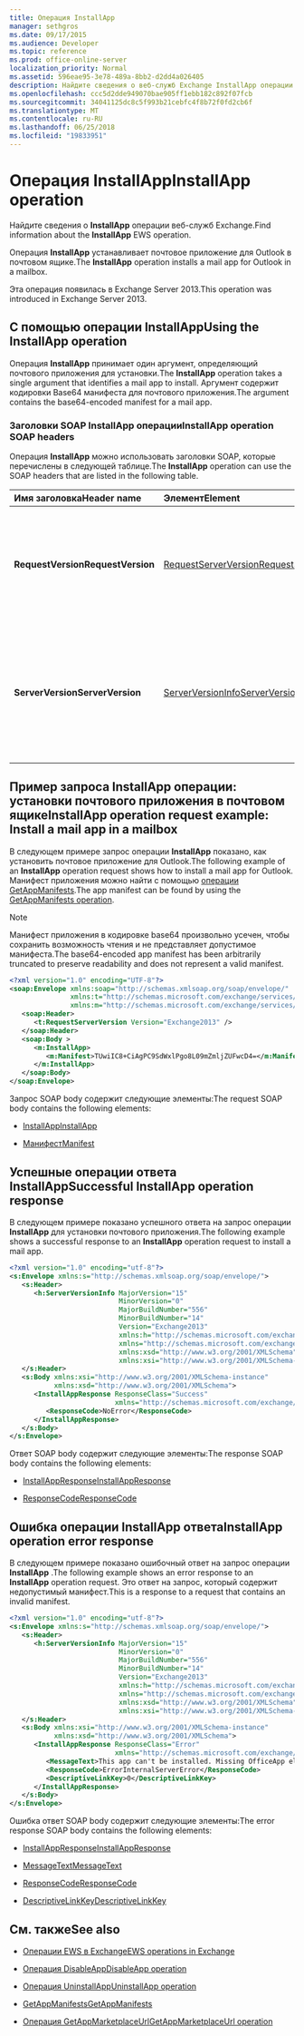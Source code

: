 ```yaml
---
title: Операция InstallApp
manager: sethgros
ms.date: 09/17/2015
ms.audience: Developer
ms.topic: reference
ms.prod: office-online-server
localization_priority: Normal
ms.assetid: 596eae95-3e78-489a-8bb2-d2dd4a026405
description: Найдите сведения о веб-служб Exchange InstallApp операции.
ms.openlocfilehash: ccc5d2dde949070bae905ff1ebb182c892f07fcb
ms.sourcegitcommit: 34041125dc8c5f993b21cebfc4f8b72f0fd2cb6f
ms.translationtype: MT
ms.contentlocale: ru-RU
ms.lasthandoff: 06/25/2018
ms.locfileid: "19833951"
---
```

# <a name="installapp-operation"></a><span data-ttu-id="9f8f6-103">Операция InstallApp</span><span class="sxs-lookup"><span data-stu-id="9f8f6-103">InstallApp operation</span></span>

<span data-ttu-id="9f8f6-104">Найдите сведения о **InstallApp** операции веб-служб Exchange.</span><span class="sxs-lookup"><span data-stu-id="9f8f6-104">Find information about the **InstallApp** EWS operation.</span></span> 
  
<span data-ttu-id="9f8f6-105">Операция **InstallApp** устанавливает почтовое приложение для Outlook в почтовом ящике.</span><span class="sxs-lookup"><span data-stu-id="9f8f6-105">The **InstallApp** operation installs a mail app for Outlook in a mailbox.</span></span> 
  
<span data-ttu-id="9f8f6-106">Эта операция появилась в Exchange Server 2013.</span><span class="sxs-lookup"><span data-stu-id="9f8f6-106">This operation was introduced in Exchange Server 2013.</span></span>
  
## <a name="using-the-installapp-operation"></a><span data-ttu-id="9f8f6-107">С помощью операции InstallApp</span><span class="sxs-lookup"><span data-stu-id="9f8f6-107">Using the InstallApp operation</span></span>

<span data-ttu-id="9f8f6-108">Операция **InstallApp** принимает один аргумент, определяющий почтового приложения для установки.</span><span class="sxs-lookup"><span data-stu-id="9f8f6-108">The **InstallApp** operation takes a single argument that identifies a mail app to install.</span></span> <span data-ttu-id="9f8f6-109">Аргумент содержит кодировки Base64 манифеста для почтового приложения.</span><span class="sxs-lookup"><span data-stu-id="9f8f6-109">The argument contains the base64-encoded manifest for a mail app.</span></span> 
  
### <a name="installapp-operation-soap-headers"></a><span data-ttu-id="9f8f6-110">Заголовки SOAP InstallApp операции</span><span class="sxs-lookup"><span data-stu-id="9f8f6-110">InstallApp operation SOAP headers</span></span>

<span data-ttu-id="9f8f6-111">Операция **InstallApp** можно использовать заголовки SOAP, которые перечислены в следующей таблице.</span><span class="sxs-lookup"><span data-stu-id="9f8f6-111">The **InstallApp** operation can use the SOAP headers that are listed in the following table.</span></span> 
  
|<span data-ttu-id="9f8f6-112">**Имя заголовка**</span><span class="sxs-lookup"><span data-stu-id="9f8f6-112">**Header name**</span></span>|<span data-ttu-id="9f8f6-113">**Элемент**</span><span class="sxs-lookup"><span data-stu-id="9f8f6-113">**Element**</span></span>|<span data-ttu-id="9f8f6-114">**Описание**</span><span class="sxs-lookup"><span data-stu-id="9f8f6-114">**Description**</span></span>|
|:-----|:-----|:-----|
|<span data-ttu-id="9f8f6-115">**RequestVersion**</span><span class="sxs-lookup"><span data-stu-id="9f8f6-115">**RequestVersion**</span></span> <br/> |[<span data-ttu-id="9f8f6-116">RequestServerVersion</span><span class="sxs-lookup"><span data-stu-id="9f8f6-116">RequestServerVersion</span></span>](requestserverversion.md) <br/> |<span data-ttu-id="9f8f6-117">Определяет версию схемы для операции запроса.</span><span class="sxs-lookup"><span data-stu-id="9f8f6-117">Identifies the schema version for the operation request.</span></span> <span data-ttu-id="9f8f6-118">Этот заголовок можно применять к запросу.</span><span class="sxs-lookup"><span data-stu-id="9f8f6-118">This header is applicable to a request.</span></span>  <br/> |
|<span data-ttu-id="9f8f6-119">**ServerVersion**</span><span class="sxs-lookup"><span data-stu-id="9f8f6-119">**ServerVersion**</span></span> <br/> |[<span data-ttu-id="9f8f6-120">ServerVersionInfo</span><span class="sxs-lookup"><span data-stu-id="9f8f6-120">ServerVersionInfo</span></span>](serverversioninfo.md) <br/> |<span data-ttu-id="9f8f6-121">Определяет версию сервера, ответившего на запрос.</span><span class="sxs-lookup"><span data-stu-id="9f8f6-121">Identifies the version of the server that responded to the request.</span></span> <span data-ttu-id="9f8f6-122">Этот заголовок можно применять, чтобы получить ответ.</span><span class="sxs-lookup"><span data-stu-id="9f8f6-122">This header is applicable to a response.</span></span>  <br/> |
   
## <a name="installapp-operation-request-example-install-a-mail-app-in-a-mailbox"></a><span data-ttu-id="9f8f6-123">Пример запроса InstallApp операции: установки почтового приложения в почтовом ящике</span><span class="sxs-lookup"><span data-stu-id="9f8f6-123">InstallApp operation request example: Install a mail app in a mailbox</span></span>

<span data-ttu-id="9f8f6-124">В следующем примере запрос операции **InstallApp** показано, как установить почтовое приложение для Outlook.</span><span class="sxs-lookup"><span data-stu-id="9f8f6-124">The following example of an **InstallApp** operation request shows how to install a mail app for Outlook.</span></span> <span data-ttu-id="9f8f6-125">Манифест приложения можно найти с помощью [операции GetAppManifests](getappmanifests-operation.md).</span><span class="sxs-lookup"><span data-stu-id="9f8f6-125">The app manifest can be found by using the [GetAppManifests operation](getappmanifests-operation.md).</span></span>
  
> [!NOTE]
> <span data-ttu-id="9f8f6-126">Манифест приложения в кодировке base64 произвольно усечен, чтобы сохранить возможность чтения и не представляет допустимое манифеста.</span><span class="sxs-lookup"><span data-stu-id="9f8f6-126">The base64-encoded app manifest has been arbitrarily truncated to preserve readability and does not represent a valid manifest.</span></span> 
  
```XML
<?xml version="1.0" encoding="UTF-8"?>
<soap:Envelope xmlns:soap="http://schemas.xmlsoap.org/soap/envelope/"
               xmlns:t="http://schemas.microsoft.com/exchange/services/2006/types"
               xmlns:m="http://schemas.microsoft.com/exchange/services/2006/messages">
   <soap:Header>
      <t:RequestServerVersion Version="Exchange2013" />
   </soap:Header>
   <soap:Body >
      <m:InstallApp>
         <m:Manifest>TUwiIC8+CiAgPC9SdWxlPgo8L09mZmljZUFwcD4=</m:Manifest>
      </m:InstallApp>
   </soap:Body>
</soap:Envelope>

```

<span data-ttu-id="9f8f6-127">Запрос SOAP body содержит следующие элементы:</span><span class="sxs-lookup"><span data-stu-id="9f8f6-127">The request SOAP body contains the following elements:</span></span>
  
- [<span data-ttu-id="9f8f6-128">InstallApp</span><span class="sxs-lookup"><span data-stu-id="9f8f6-128">InstallApp</span></span>](installapp.md)
    
- [<span data-ttu-id="9f8f6-129">Манифест</span><span class="sxs-lookup"><span data-stu-id="9f8f6-129">Manifest</span></span>](manifest.md)
    
## <a name="successful-installapp-operation-response"></a><span data-ttu-id="9f8f6-130">Успешные операции ответа InstallApp</span><span class="sxs-lookup"><span data-stu-id="9f8f6-130">Successful InstallApp operation response</span></span>

<span data-ttu-id="9f8f6-131">В следующем примере показано успешного ответа на запрос операции **InstallApp** для установки почтового приложения.</span><span class="sxs-lookup"><span data-stu-id="9f8f6-131">The following example shows a successful response to an **InstallApp** operation request to install a mail app.</span></span> 
  
```XML
<?xml version="1.0" encoding="utf-8"?>
<s:Envelope xmlns:s="http://schemas.xmlsoap.org/soap/envelope/">
   <s:Header>
      <h:ServerVersionInfo MajorVersion="15" 
                           MinorVersion="0" 
                           MajorBuildNumber="556" 
                           MinorBuildNumber="14" 
                           Version="Exchange2013" 
                           xmlns:h="http://schemas.microsoft.com/exchange/services/2006/types" 
                           xmlns="http://schemas.microsoft.com/exchange/services/2006/types" 
                           xmlns:xsd="http://www.w3.org/2001/XMLSchema" 
                           xmlns:xsi="http://www.w3.org/2001/XMLSchema-instance"/>
   </s:Header>
   <s:Body xmlns:xsi="http://www.w3.org/2001/XMLSchema-instance" 
           xmlns:xsd="http://www.w3.org/2001/XMLSchema">
      <InstallAppResponse ResponseClass="Success" 
                          xmlns="http://schemas.microsoft.com/exchange/services/2006/messages">
         <ResponseCode>NoError</ResponseCode>
      </InstallAppResponse>
   </s:Body>
</s:Envelope>
```

<span data-ttu-id="9f8f6-132">Ответ SOAP body содержит следующие элементы:</span><span class="sxs-lookup"><span data-stu-id="9f8f6-132">The response SOAP body contains the following elements:</span></span>
  
- [<span data-ttu-id="9f8f6-133">InstallAppResponse</span><span class="sxs-lookup"><span data-stu-id="9f8f6-133">InstallAppResponse</span></span>](installappresponse.md)
    
- [<span data-ttu-id="9f8f6-134">ResponseCode</span><span class="sxs-lookup"><span data-stu-id="9f8f6-134">ResponseCode</span></span>](responsecode.md)
    
## <a name="installapp-operation-error-response"></a><span data-ttu-id="9f8f6-135">Ошибка операции InstallApp ответа</span><span class="sxs-lookup"><span data-stu-id="9f8f6-135">InstallApp operation error response</span></span>

<span data-ttu-id="9f8f6-136">В следующем примере показано ошибочный ответ на запрос операции **InstallApp** .</span><span class="sxs-lookup"><span data-stu-id="9f8f6-136">The following example shows an error response to an **InstallApp** operation request.</span></span> <span data-ttu-id="9f8f6-137">Это ответ на запрос, который содержит недопустимый манифест.</span><span class="sxs-lookup"><span data-stu-id="9f8f6-137">This is a response to a request that contains an invalid manifest.</span></span> 
  
```XML
<?xml version="1.0" encoding="utf-8"?>
<s:Envelope xmlns:s="http://schemas.xmlsoap.org/soap/envelope/">
   <s:Header>
      <h:ServerVersionInfo MajorVersion="15" 
                           MinorVersion="0" 
                           MajorBuildNumber="556" 
                           MinorBuildNumber="14" 
                           Version="Exchange2013" 
                           xmlns:h="http://schemas.microsoft.com/exchange/services/2006/types" 
                           xmlns="http://schemas.microsoft.com/exchange/services/2006/types" 
                           xmlns:xsd="http://www.w3.org/2001/XMLSchema" 
                           xmlns:xsi="http://www.w3.org/2001/XMLSchema-instance"/>
   </s:Header>
   <s:Body xmlns:xsi="http://www.w3.org/2001/XMLSchema-instance" 
           xmlns:xsd="http://www.w3.org/2001/XMLSchema">
      <InstallAppResponse ResponseClass="Error" 
                          xmlns="http://schemas.microsoft.com/exchange/services/2006/messages">
         <MessageText>This app can't be installed. Missing OfficeApp element.</MessageText>
         <ResponseCode>ErrorInternalServerError</ResponseCode>
         <DescriptiveLinkKey>0</DescriptiveLinkKey>
      </InstallAppResponse>
   </s:Body>
</s:Envelope>

```

<span data-ttu-id="9f8f6-138">Ошибка ответ SOAP body содержит следующие элементы:</span><span class="sxs-lookup"><span data-stu-id="9f8f6-138">The error response SOAP body contains the following elements:</span></span>
  
- [<span data-ttu-id="9f8f6-139">InstallAppResponse</span><span class="sxs-lookup"><span data-stu-id="9f8f6-139">InstallAppResponse</span></span>](installappresponse.md)
    
- [<span data-ttu-id="9f8f6-140">MessageText</span><span class="sxs-lookup"><span data-stu-id="9f8f6-140">MessageText</span></span>](messagetext.md)
    
- [<span data-ttu-id="9f8f6-141">ResponseCode</span><span class="sxs-lookup"><span data-stu-id="9f8f6-141">ResponseCode</span></span>](responsecode.md)
    
- [<span data-ttu-id="9f8f6-142">DescriptiveLinkKey</span><span class="sxs-lookup"><span data-stu-id="9f8f6-142">DescriptiveLinkKey</span></span>](descriptivelinkkey.md)
    
## <a name="see-also"></a><span data-ttu-id="9f8f6-143">См. также</span><span class="sxs-lookup"><span data-stu-id="9f8f6-143">See also</span></span>

- [<span data-ttu-id="9f8f6-144">Операции EWS в Exchange</span><span class="sxs-lookup"><span data-stu-id="9f8f6-144">EWS operations in Exchange</span></span>](ews-operations-in-exchange.md)
    
- [<span data-ttu-id="9f8f6-145">Операция DisableApp</span><span class="sxs-lookup"><span data-stu-id="9f8f6-145">DisableApp operation</span></span>](disableapp-operation.md)
    
- [<span data-ttu-id="9f8f6-146">Операция UninstallApp</span><span class="sxs-lookup"><span data-stu-id="9f8f6-146">UninstallApp operation</span></span>](uninstallapp-operation.md)
    
- [<span data-ttu-id="9f8f6-147">GetAppManifests</span><span class="sxs-lookup"><span data-stu-id="9f8f6-147">GetAppManifests</span></span>](getappmanifests.md)
    
- [<span data-ttu-id="9f8f6-148">Операция GetAppMarketplaceUrl</span><span class="sxs-lookup"><span data-stu-id="9f8f6-148">GetAppMarketplaceUrl operation</span></span>](getappmarketplaceurl-operation.md)
    

